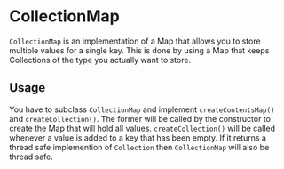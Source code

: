 CollectionMap
=============

`CollectionMap` is an implementation of a Map that allows you to store multiple values for a single key. This is done by using a Map that keeps Collections of the type you actually want to store.

Usage
-----
You have to subclass `CollectionMap` and implement `createContentsMap()` and `createCollection()`. The former will be called by the constructor to create the Map that will hold all values. `createCollection()` will be called whenever a value is added to a key that has been empty. If it returns a thread safe implemention of `Collection` then `CollectionMap` will also be thread safe.
